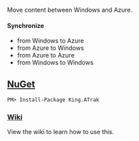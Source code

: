 Move content between Windows and Azure.

#### Synchronize
- from Windows to Azure
- from Azure to Windows
- from Azure to Azure
- from Windows to Windows

## [NuGet](https://www.nuget.org/packages/King.ATrak)
```
PM> Install-Package King.ATrak
```

### [Wiki](https://github.com/jefking/King.A-Trak/wiki)
View the wiki to learn how to use this.